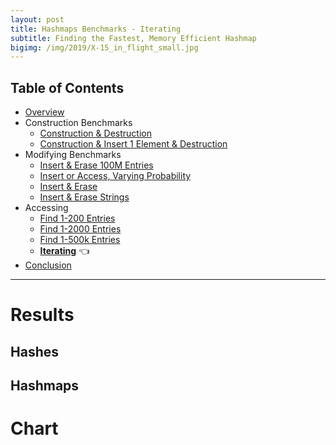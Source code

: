 ```yaml
---
layout: post
title: Hashmaps Benchmarks - Iterating
subtitle: Finding the Fastest, Memory Efficient Hashmap
bigimg: /img/2019/X-15_in_flight_small.jpg
---
```


## Table of Contents

* [Overview](/2019/04/01/hashmap-benchmarks-01-overview/)
* Construction Benchmarks
   * [Construction & Destruction](/2019/04/01/hashmap-benchmarks-02-01-result-CtorDtorEmptyMap/)
   * [Construction & Insert 1 Element & Destruction](/2019/04/01/hashmap-benchmarks-02-02-result-CtorDtorSingleEntryMap/)
* Modifying Benchmarks
   * [Insert & Erase 100M Entries](/2019/04/01/hashmap-benchmarks-03-01-result-InsertHugeInt/)
   * [Insert or Access, Varying Probability](/2019/04/01/hashmap-benchmarks-03-02-result-RandomDistinct2/)
   * [Insert & Erase](/2019/04/01/hashmap-benchmarks-03-03-result-RandomInsertErase/)
   * [Insert & Erase Strings](/2019/04/01/hashmap-benchmarks-03-04-result-RandomInsertEraseStrings/)
* Accessing
   * [Find 1-200 Entries](/2019/04/01/hashmap-benchmarks-04-01-result-RandomFind_200/)
   * [Find 1-2000 Entries](/2019/04/01/hashmap-benchmarks-04-02-result-RandomFind_2000/)
   * [Find 1-500k Entries](/2019/04/01/hashmap-benchmarks-04-03-result-RandomFind_500000/)
   * **[Iterating](/2019/04/01/hashmap-benchmarks-04-04-result-IterateIntegers/)** 👈
* [Conclusion](/2019/04/01/hashmap-benchmarks-05-conclusion/)

----

# Results

## Hashes

## Hashmaps

# Chart

<script src="https://cdn.plot.ly/plotly-latest.min.js"></script>
<div id="id_857d8b8e" style="height:250em"></div>
<script>
    var colors = Plotly.d3.scale.category10().range();
    var m0y = [ "boost::multi_index::<br>hashed_unique", "tsl::robin_map", "eastl::hash_map", "boost::unordered_map", "std::unordered_map", "ska::bytell_hash_map", "tsl::hopscotch_map", "emilib1::HashMap", "folly::F14NodeMap", "folly::F14ValueMap", "phmap::<br>parallel_node_hash_map", "absl::node_hash_map", "phmap::node_hash_map", "phmap::<br>parallel_flat_hash_map", "phmap::flat_hash_map", "absl::flat_hash_map", "robin_hood::<br>unordered_node_map", "robin_hood::<br>unordered_flat_map", "spp::sparse_hash_map", "<b>tsl::sparse_map</b>"];
    var m1y = [ "boost::multi_index::<br>hashed_unique", "tsl::robin_map", "eastl::hash_map", "boost::unordered_map", "std::unordered_map", "ska::bytell_hash_map", "tsl::hopscotch_map", "emilib1::HashMap", "folly::F14NodeMap", "folly::F14ValueMap", "phmap::<br>parallel_node_hash_map", "phmap::node_hash_map", "phmap::<br>parallel_flat_hash_map", "absl::node_hash_map", "absl::flat_hash_map", "phmap::flat_hash_map", "robin_hood::<br>unordered_node_map", "robin_hood::<br>unordered_flat_map", "spp::sparse_hash_map", "<b>tsl::sparse_map</b>"];
    var m2y = [ "boost::multi_index::<br>hashed_unique", "tsl::robin_map", "eastl::hash_map", "boost::unordered_map", "std::unordered_map", "ska::bytell_hash_map", "tsl::hopscotch_map", "emilib1::HashMap", "folly::F14NodeMap", "folly::F14ValueMap", "phmap::<br>parallel_node_hash_map", "phmap::node_hash_map", "absl::node_hash_map", "phmap::<br>parallel_flat_hash_map", "phmap::flat_hash_map", "absl::flat_hash_map", "robin_hood::<br>unordered_node_map", "robin_hood::<br>unordered_flat_map", "spp::sparse_hash_map", "<b>tsl::sparse_map</b>"];
    var m3y = [ "boost::multi_index::<br>hashed_unique", "tsl::robin_map", "eastl::hash_map", "boost::unordered_map", "std::unordered_map", "ska::bytell_hash_map", "tsl::hopscotch_map", "emilib1::HashMap", "folly::F14NodeMap", "folly::F14ValueMap", "absl::flat_hash_map", "phmap::<br>parallel_node_hash_map", "phmap::node_hash_map", "phmap::<br>parallel_flat_hash_map", "absl::node_hash_map", "phmap::flat_hash_map", "robin_hood::<br>unordered_node_map", "robin_hood::<br>unordered_flat_map", "spp::sparse_hash_map", "<b>tsl::sparse_map</b>"];
    var m4y = [ "boost::multi_index::<br>hashed_unique", "tsl::robin_map", "eastl::hash_map", "boost::unordered_map", "std::unordered_map", "ska::bytell_hash_map", "tsl::hopscotch_map", "emilib1::HashMap", "folly::F14NodeMap", "folly::F14ValueMap", "phmap::<br>parallel_node_hash_map", "absl::node_hash_map", "phmap::<br>parallel_flat_hash_map", "phmap::node_hash_map", "phmap::flat_hash_map", "absl::flat_hash_map", "robin_hood::<br>unordered_node_map", "robin_hood::<br>unordered_flat_map", "spp::sparse_hash_map", "<b>tsl::sparse_map</b>"];
    var measurement_names = [ "iterate while adding", "iterate while removing" ];

    var data = [
        { x: [ 25.82005, 13.5969, 13.891850000000002, 13.07535, 11.6004, 8.457239999999999, 8.34977, 7.241664999999999, 5.9849049999999995, 5.79838, 5.45603, 5.52954, 5.44928, 5.33372, 5.33966, 5.246175, 4.938935000000001, 4.267445, 1.9675850000000001, 1.553665 ],
          y: m0y, name: measurement_names[0] + ' (folly::hasher)', type: 'bar', orientation: 'h', yaxis: 'y', marker: { color: colors[0], },
        },
        { x: [ 29.2716, 15.718599999999999, 14.935500000000001, 13.21235, 11.08555, 12.48275, 10.430299999999999, 11.1235, 10.17455, 10.23835, 6.969255, 6.86907, 6.9285049999999995, 6.941599999999999, 6.861205, 6.8071850000000005, 5.15869, 4.55988, 2.55706, 1.910965 ],
          y: m0y, name: measurement_names[1] + ' (folly::hasher)', type: 'bar', orientation: 'h', yaxis: 'y', marker: { color: colors[1], },
            textposition: 'outside',
            text: [ "55.1s<br>0.0MB", "29.3s<br>0.0MB", "28.8s<br>0.0MB", "26.3s<br>0.0MB", "22.7s<br>0.0MB", "20.9s<br>0.0MB", "18.8s<br>0.0MB", "18.4s<br>0.0MB", "16.2s<br>0.0MB", "16.0s<br>0.0MB", "12.4s<br>0.0MB", "12.4s<br>0.0MB", "12.4s<br>0.0MB", "12.3s<br>0.0MB", "12.2s<br>0.0MB", "12.1s<br>0.0MB", "10.1s<br>0.0MB", "8.83s<br>0.0MB", "4.52s<br>0.0MB", "<b>3.46s<br>0.0MB</b>" ],
        },
        { x: [ 25.721049999999998, 13.094899999999999, 13.8104, 13.063600000000001, 13.069700000000001, 9.612925, 8.265654999999999, 7.199645, 5.90855, 5.62235, 5.488365, 5.506315, 5.347165, 5.490539999999999, 5.38829, 5.01674, 4.90854, 4.27628, 1.9599449999999998, 1.567225 ],
          y: m1y, name: measurement_names[0] + ' (FNV1a)', type: 'bar', orientation: 'h', yaxis: 'y2', marker: { color: colors[0], },
        },
        { x: [ 29.280450000000002, 15.77695, 14.892949999999999, 13.1813, 12.414349999999999, 13.05855, 10.41875, 11.192350000000001, 10.262699999999999, 10.122900000000001, 7.038779999999999, 6.84742, 6.971055, 6.662985, 6.522225, 6.80007, 5.164935, 4.605715, 2.724555, 1.891405 ],
          y: m1y, name: measurement_names[1] + ' (FNV1a)', type: 'bar', orientation: 'h', yaxis: 'y2', marker: { color: colors[1], },
            textposition: 'outside',
            text: [ "55.0s<br>0.0MB", "28.9s<br>0.0MB", "28.7s<br>0.0MB", "26.2s<br>0.0MB", "25.5s<br>0.0MB", "22.7s<br>0.0MB", "18.7s<br>0.0MB", "18.4s<br>0.0MB", "16.2s<br>0.0MB", "15.7s<br>0.0MB", "12.5s<br>0.0MB", "12.4s<br>0.0MB", "12.3s<br>0.0MB", "12.2s<br>0.0MB", "11.9s<br>0.0MB", "11.8s<br>0.0MB", "10.1s<br>0.0MB", "8.88s<br>0.0MB", "4.68s<br>0.0MB", "<b>3.46s<br>0.0MB</b>" ],
        },
        { x: [ 25.808549999999997, 13.722000000000001, 13.61625, 13.06455, 13.0303, 8.748465, 8.358775, 6.929774999999999, 5.88408, 5.755839999999999, 5.715085, 5.43818, 5.435945, 5.303615, 5.165605, 5.225945, 4.915805, 4.297145, 1.93534, 1.5576400000000001 ],
          y: m2y, name: measurement_names[0] + ' (robin_hood::hash)', type: 'bar', orientation: 'h', yaxis: 'y3', marker: { color: colors[0], },
        },
        { x: [ 29.29835, 16.9224, 14.8423, 13.201, 12.405349999999999, 12.49615, 10.40315, 11.4986, 10.148499999999999, 10.23115, 6.98663, 6.93701, 6.925435, 7.042415, 6.88062, 6.530355, 5.187615, 4.575200000000001, 2.75359, 1.89933 ],
          y: m2y, name: measurement_names[1] + ' (robin_hood::hash)', type: 'bar', orientation: 'h', yaxis: 'y3', marker: { color: colors[1], },
            textposition: 'outside',
            text: [ "55.1s<br>0.0MB", "30.6s<br>0.0MB", "28.5s<br>0.0MB", "26.3s<br>0.0MB", "25.4s<br>0.0MB", "21.2s<br>0.0MB", "18.8s<br>0.0MB", "18.4s<br>0.0MB", "16.0s<br>0.0MB", "16.0s<br>0.0MB", "12.7s<br>0.0MB", "12.4s<br>0.0MB", "12.4s<br>0.0MB", "12.3s<br>0.0MB", "12.0s<br>0.0MB", "11.8s<br>0.0MB", "10.1s<br>0.0MB", "8.87s<br>0.0MB", "4.69s<br>0.0MB", "<b>3.46s<br>0.0MB</b>" ],
        },
        { x: [ 25.73655, 13.783100000000001, 13.9287, 13.063649999999999, 13.01355, 9.58103, 8.439599999999999, 7.12205, 5.874615, 5.67104, 5.580755, 5.4013100000000005, 5.522215, 5.29969, 5.42296, 5.3606, 4.903420000000001, 4.297665, 2.032355, 1.56573 ],
          y: m3y, name: measurement_names[0] + ' (Identity)', type: 'bar', orientation: 'h', yaxis: 'y4', marker: { color: colors[0], },
        },
        { x: [ 29.2389, 16.022199999999998, 14.92075, 13.186350000000001, 12.364550000000001, 13.0158, 10.4421, 11.0656, 10.2781, 10.123149999999999, 6.939535, 7.0905450000000005, 6.881695000000001, 7.082465, 6.94148, 6.8645499999999995, 5.167415, 4.574805, 2.54491, 1.86506 ],
          y: m3y, name: measurement_names[1] + ' (Identity)', type: 'bar', orientation: 'h', yaxis: 'y4', marker: { color: colors[1], },
            textposition: 'outside',
            text: [ "55.0s<br>0.0MB", "29.8s<br>0.0MB", "28.8s<br>0.0MB", "26.2s<br>0.0MB", "25.4s<br>0.0MB", "22.6s<br>0.0MB", "18.9s<br>0.0MB", "18.2s<br>0.0MB", "16.2s<br>0.0MB", "15.8s<br>0.0MB", "12.5s<br>0.0MB", "12.5s<br>0.0MB", "12.4s<br>0.0MB", "12.4s<br>0.0MB", "12.4s<br>0.0MB", "12.2s<br>0.0MB", "10.1s<br>0.0MB", "8.87s<br>0.0MB", "4.58s<br>0.0MB", "<b>3.43s<br>0.0MB</b>" ],
        },
        { x: [ 25.81995, 13.764399999999998, 13.6237, 13.0872, 13.061250000000001, 9.29095, 8.258485, 6.943795, 5.903980000000001, 5.74072, 5.719075, 5.528370000000001, 5.424045, 5.427265, 5.22238, 5.2093, 4.883324999999999, 4.301355, 1.948855, 1.56482 ],
          y: m4y, name: measurement_names[0] + ' (absl::Hash)', type: 'bar', orientation: 'h', yaxis: 'y5', marker: { color: colors[0], },
        },
        { x: [ 29.291150000000002, 16.93085, 14.936350000000001, 13.1998, 12.38505, 13.04805, 10.5391, 11.57405, 10.2821, 10.19255, 6.982705, 7.03617, 6.970924999999999, 6.9306149999999995, 6.863545, 6.55584, 5.17026, 5.37277, 2.582775, 1.816975 ],
          y: m4y, name: measurement_names[1] + ' (absl::Hash)', type: 'bar', orientation: 'h', yaxis: 'y5', marker: { color: colors[1], },
            textposition: 'outside',
            text: [ "55.1s<br>0.0MB", "30.7s<br>0.0MB", "28.6s<br>0.0MB", "26.3s<br>0.0MB", "25.4s<br>0.0MB", "22.3s<br>0.0MB", "18.8s<br>0.0MB", "18.5s<br>0.0MB", "16.2s<br>0.0MB", "15.9s<br>0.0MB", "12.7s<br>0.0MB", "12.6s<br>0.0MB", "12.4s<br>0.0MB", "12.4s<br>0.0MB", "12.1s<br>0.0MB", "11.8s<br>0.0MB", "10.1s<br>0.0MB", "9.67s<br>0.0MB", "4.53s<br>0.0MB", "<b>3.38s<br>0.0MB</b>" ],
        },
    ];

    var layout = {
        // title: { text: 'IterateIntegers'},
        grid: {
            ygap: 0.1,
            subplots: [
            ['xy'],
            ['xy2'],
            ['xy3'],
            ['xy4'],
            ['xy5'],
        ] },

        barmode: 'stack',
        yaxis: { title: 'folly::hasher', automargin: true, },
        yaxis2: { title: 'FNV1a', automargin: true, },
        yaxis3: { title: 'robin_hood::hash', automargin: true, },
        yaxis4: { title: 'Identity', automargin: true, },
        yaxis5: { title: 'absl::Hash', automargin: true, },
        xaxis: { automargin: true, },
        legend: { traceorder: 'normal' },
        margin: { pad: 0, l:0, r:0, t:0, b:0, },
        showlegend:false,
    };

    Plotly.newPlot('id_857d8b8e', data, layout);
</script>


